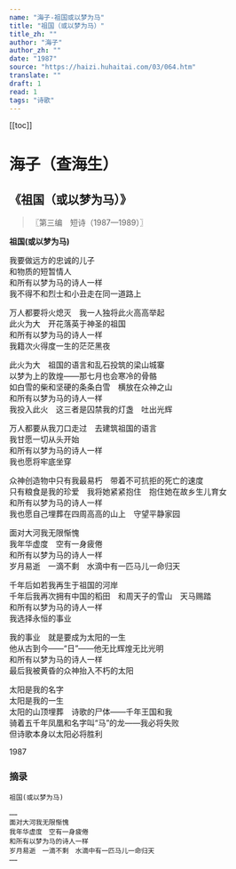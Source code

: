 ```yaml
---
name: "海子-祖国或以梦为马"
title: "祖国（或以梦为马）"
title_zh: ""
author: "海子"
author_zh: ""
date: "1987"
source: "https://haizi.huhaitai.com/03/064.htm"
translate: ""
draft: 1
read: 1
tags: "诗歌"
---
```


[[toc]]

# 海子（查海生）

## 《祖国（或以梦为马）》

> 〖第三编　短诗（1987—1989）〗

**祖国(或以梦为马)**  

我要做远方的忠诚的儿子  
和物质的短暂情人  
和所有以梦为马的诗人一样  
我不得不和烈士和小丑走在同一道路上  

万人都要将火熄灭　我一人独将此火高高举起  
此火为大　开花落英于神圣的祖国  
和所有以梦为马的诗人一样  
我籍次火得度一生的茫茫黑夜  

此火为大　祖国的语言和乱石投筑的梁山城寨  
以梦为上的敦煌——那七月也会寒冷的骨骼  
如白雪的柴和坚硬的条条白雪　横放在众神之山  
和所有以梦为马的诗人一样  
我投入此火　这三者是囚禁我的灯盏　吐出光辉  

万人都要从我刀口走过　去建筑祖国的语言  
我甘愿一切从头开始  
和所有以梦为马的诗人一样  
我也愿将牢底坐穿  

众神创造物中只有我最易朽　带着不可抗拒的死亡的速度  
只有粮食是我的珍爱　我将她紧紧抱住　抱住她在故乡生儿育女  
和所有以梦为马的诗人一样  
我也愿自己埋葬在四周高高的山上　守望平静家园  

面对大河我无限惭愧  
我年华虚度　空有一身疲倦  
和所有以梦为马的诗人一样  
岁月易逝　一滴不剩　水滴中有一匹马儿一命归天  

千年后如若我再生于祖国的河岸  
千年后我再次拥有中国的稻田　和周天子的雪山　天马赐踏  
和所有以梦为马的诗人一样  
我选择永恒的事业  

我的事业　就是要成为太阳的一生  
他从古到今——“日”——他无比辉煌无比光明  
和所有以梦为马的诗人一样  
最后我被黄昏的众神抬入不朽的太阳  

太阳是我的名字  
太阳是我的一生  
太阳的山顶埋葬　诗歌的尸体——千年王国和我  
骑着五千年凤凰和名字叫“马”的龙——我必将失败  
但诗歌本身以太阳必将胜利  

1987  

### 摘录

```
祖国(或以梦为马)

……
面对大河我无限惭愧
我年华虚度　空有一身疲倦
和所有以梦为马的诗人一样
岁月易逝　一滴不剩　水滴中有一匹马儿一命归天
……
```
